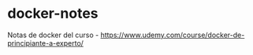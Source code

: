 # docker-notes
Notas de docker del curso  - https://www.udemy.com/course/docker-de-principiante-a-experto/
